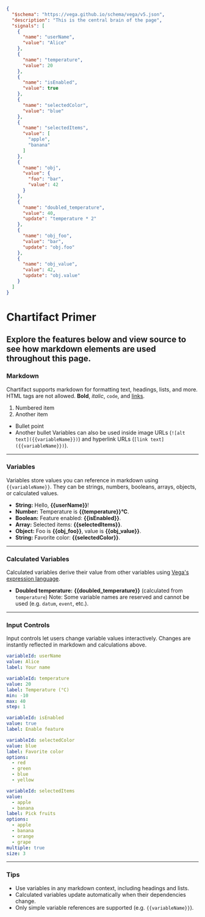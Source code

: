 ```json vega
{
  "$schema": "https://vega.github.io/schema/vega/v5.json",
  "description": "This is the central brain of the page",
  "signals": [
    {
      "name": "userName",
      "value": "Alice"
    },
    {
      "name": "temperature",
      "value": 20
    },
    {
      "name": "isEnabled",
      "value": true
    },
    {
      "name": "selectedColor",
      "value": "blue"
    },
    {
      "name": "selectedItems",
      "value": [
        "apple",
        "banana"
      ]
    },
    {
      "name": "obj",
      "value": {
        "foo": "bar",
        "value": 42
      }
    },
    {
      "name": "doubled_temperature",
      "value": 40,
      "update": "temperature * 2"
    },
    {
      "name": "obj_foo",
      "value": "bar",
      "update": "obj.foo"
    },
    {
      "name": "obj_value",
      "value": 42,
      "update": "obj.value"
    }
  ]
}
```


# Chartifact Primer
Explore the features below and **view source** to see how markdown elements are used throughout this page.
---
### Markdown
Chartifact supports markdown for formatting text, headings, lists, and more. HTML tags are not allowed.
**Bold**, *italic*, `code`, and [links](https://microsoft.com).
1. Numbered item
2. Another item
- Bullet point
- Another bullet
Variables can also be used inside image URLs (`![alt text]({{variableName}})`) and hyperlink URLs (`[link text]({{variableName}})`).
---
### Variables
Variables store values you can reference in markdown using `{{variableName}}`. They can be strings, numbers, booleans, arrays, objects, or calculated values.
- **String:** Hello, **{{userName}}**!
- **Number:** Temperature is **{{temperature}}°C**.
- **Boolean:** Feature enabled: **{{isEnabled}}**.
- **Array:** Selected items: **{{selectedItems}}**.
- **Object:** Foo is **{{obj_foo}}**, value is **{{obj_value}}**.
- **String:** Favorite color: **{{selectedColor}}**.
---
### Calculated Variables
Calculated variables derive their value from other variables using [Vega's expression language](https://vega.github.io/vega/docs/expressions/).
- **Doubled temperature:** **{{doubled_temperature}}** (calculated from `temperature`)
Note: Some variable names are reserved and cannot be used (e.g. `datum`, `event`, etc.).
---
### Input Controls
Input controls let users change variable values interactively. Changes are instantly reflected in markdown and calculations above.


```yaml textbox
variableId: userName
value: Alice
label: Your name
```


```yaml slider
variableId: temperature
value: 20
label: Temperature (°C)
min: -10
max: 40
step: 1
```


```yaml checkbox
variableId: isEnabled
value: true
label: Enable feature
```


```yaml dropdown
variableId: selectedColor
value: blue
label: Favorite color
options:
  - red
  - green
  - blue
  - yellow
```


```yaml dropdown
variableId: selectedItems
value:
  - apple
  - banana
label: Pick fruits
options:
  - apple
  - banana
  - orange
  - grape
multiple: true
size: 3
```


---
### Tips
- Use variables in any markdown context, including headings and lists.
- Calculated variables update automatically when their dependencies change.
- Only simple variable references are supported (e.g. `{{variableName}}`).